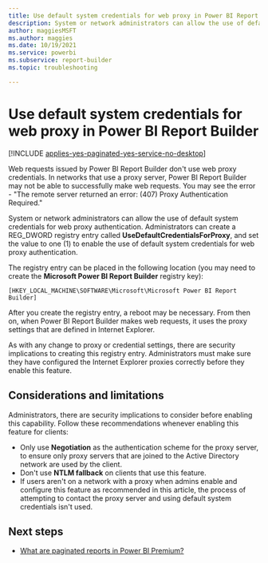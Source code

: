 ```yaml
---
title: Use default system credentials for web proxy in Power BI Report Builder
description: System or network administrators can allow the use of default system credentials for web proxy authentication.
author: maggiesMSFT
ms.author: maggies
ms.date: 10/19/2021
ms.service: powerbi
ms.subservice: report-builder
ms.topic: troubleshooting

---
```

# Use default system credentials for web proxy in Power BI Report Builder

[!INCLUDE [applies-yes-paginated-yes-service-no-desktop](../includes/applies-yes-paginated-yes-service-no-desktop.md)] 

Web requests issued by Power BI Report Builder don't use web proxy credentials. In networks that use a proxy server, Power BI Report Builder may not be able to successfully make web requests. You may see the error - "The remote server returned an error: (407) Proxy Authentication Required."

System or network administrators can allow the use of default system credentials for web proxy authentication. Administrators can create a REG_DWORD registry entry called **UseDefaultCredentialsForProxy**, and set the value to one (1) to enable the use of default system credentials for web proxy authentication.

The registry entry can be placed in the following location (you may need to create the **Microsoft Power BI Report Builder** registry key):

`[HKEY_LOCAL_MACHINE\SOFTWARE\Microsoft\Microsoft Power BI Report Builder]`

After you create the registry entry, a reboot may be necessary. From then on, when Power BI Report Builder makes web requests, it uses the proxy settings that are defined in Internet Explorer.

As with any change to proxy or credential settings, there are security implications to creating this registry entry. Administrators must make sure they have configured the Internet Explorer proxies correctly before they enable this feature.

## Considerations and limitations

Administrators, there are security implications to consider before enabling this capability. Follow these recommendations whenever enabling this feature for clients:

- Only use **Negotiation** as the authentication scheme for the proxy server, to ensure only proxy servers that are joined to the Active Directory network are used by the client. 
- Don't use **NTLM fallback** on clients that use this feature.
- If users aren't on a network with a proxy when admins enable and configure this feature as recommended in this article, the process of attempting to contact the proxy server and using default system credentials isn't used.

## Next steps

- [What are paginated reports in Power BI Premium?](paginated-reports-report-builder-power-bi.md)


